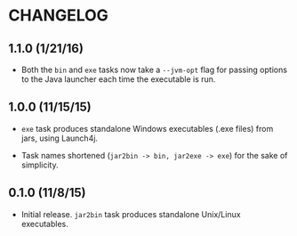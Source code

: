 # CHANGELOG

## 1.1.0 (1/21/16)

* Both the `bin` and `exe` tasks now take a `--jvm-opt` flag for passing options to the Java launcher each time the executable is run.

## 1.0.0 (11/15/15)

* `exe` task produces standalone Windows executables (.exe files) from jars, using Launch4j.

* Task names shortened (`jar2bin -> bin, jar2exe -> exe`) for the sake of simplicity.

## 0.1.0 (11/8/15)

* Initial release. `jar2bin` task produces standalone Unix/Linux executables.
